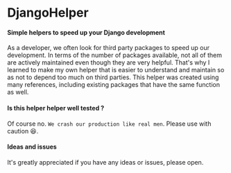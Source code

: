 # DjangoHelper

#### Simple helpers to speed up your Django development
As a developer, we often look for third party packages to speed up our development. In terms of the number of packages available, not all of them are actively maintained even though they are very helpful. 
That's why I learned to make my own helper that is easier to understand and maintain so as not to depend too much on third parties. This helper was created using many references, including existing packages that have the same function as well.

#### Is this helper helper well tested ?
Of course no. ```We crash our production like real men```. Please use with caution 😆.

#### Ideas and issues
It's greatly appreciated if you have any ideas or issues, please open.
